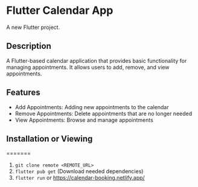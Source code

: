 # Flutter Calendar App

A new Flutter project.

## Description

A Flutter-based calendar application that provides basic functionality for managing appointments. It allows users to add, remove, and view appointments.

## Features

- Add Appointments: Adding new appointments to the calendar
- Remove Appointments: Delete appointments that are no longer needed
- View Appointments: Browse and manage appointments

## Installation or Viewing 
=======
1. `git clone remote <REMOTE_URL>`
2. `flutter pub get` (Download needed dependencies)
3. `flutter run`
     or
https://calendar-booking.netlify.app/
